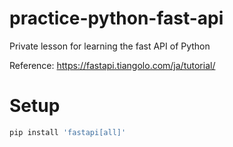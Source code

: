 # practice-python-fast-api
Private lesson for learning the fast API of Python

Reference: 
https://fastapi.tiangolo.com/ja/tutorial/

# Setup
```zsh
pip install 'fastapi[all]'
```